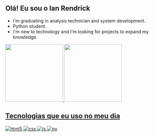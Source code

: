 ## Olá! Eu sou o Ian Rendrick


- I'm graduating in analysis technician and system development.
- Python student.
- I'm new to technology and I'm looking for projects to expand my knowledge.

<div>
  <a href="https://github.com/IanTth">
   <img height="180em" src="https://github-readme-stats.vercel.app/api?username=IanTth&show_icons=true&theme=tokyonight&include_all_commits-true&count_private=true"/>
    <img height="180em" src="https://github-readme-stats.vercel.app/api/top-langs/?username=IanTth&layout=compact&langs_count=16&theme=tokyonight"/>
     </div>

  
  ## Tecnologias que eu uso no meu dia

<div style="display: inline_block">
  <img align="center" alt="html5" src="https://img.shields.io/badge/HTML5-E34F26?style=for-the-badge&logo=html5&logoColor=white" />
  <img align="center" alt="css" src="https://img.shields.io/badge/CSS3-1572B6?style=for-the-badge&logo=css3&logoColor=white" />
  <img align="center" alt="js" src="https://img.shields.io/badge/JavaScript-F7DF1E?style=for-the-badge&logo=javascript&logoColor=black" />
  <img align="center" alt="py" src="https://img.shields.io/badge/Python-007ACC?style=for-the-badge&logo=typescript&logoColor=white" />
</div><br/>
